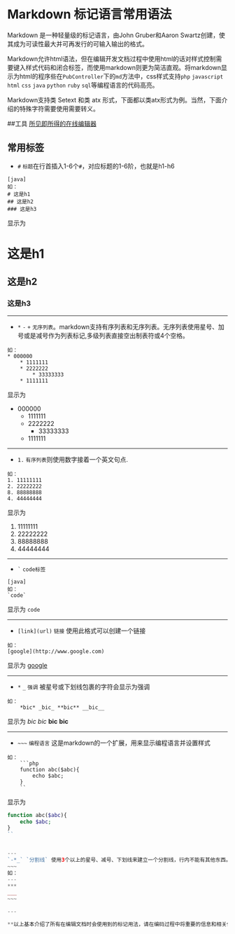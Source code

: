 # Markdown 标记语言常用语法

Markdown 是一种轻量级的标记语言，由John Gruber和Aaron Swartz创建，使其成为可读性最大并可再发行的可输入输出的格式。

Markdown允许html语法，但在编辑开发文档过程中使用html的话对样式控制需要键入样式代码和闭合标签，而使用markdown则更为简洁直观。将markdown显示为html的程序些在`PubController`下的`md`方法中，css样式支持`php`  `javascript` `html` `css` `java` `python` `ruby` `sql`等编程语言的代码高亮。

Markdown支持类 Setext 和类 atx 形式，下面都以类atx形式为例。当然，下面介绍的特殊字符需要使用需要转义。

##工具
[所见即所得的在线编辑器](http://markable.in/editor/)

## 常用标签

* `#` `标题`在行首插入1-6个`#`，对应标题的1-6阶，也就是h1-h6 
~~~
[java]
如：
# 这是h1
## 这是h2
### 这是h3
~~~
显示为

# 这是h1
## 这是h2
### 这是h3

---

* `*` `-` `+` `无序列表`。markdown支持有序列表和无序列表。无序列表使用星号、加号或是减号作为列表标记,多级列表直接空出制表符或4个空格。
~~~
如：
* 000000
	* 1111111
	* 2222222
		* 33333333
	* 1111111
~~~
显示为

* 000000
	* 1111111
	* 2222222
		* 33333333
	* 1111111
	
---

* `1.` `有序列表`则使用数字接着一个英文句点.
~~~
如：
1. 11111111
2. 22222222
8. 88888888
4. 44444444
~~~

显示为

1. 11111111
2. 22222222
8. 88888888
4. 44444444

---

* <code>`</code> <code>code标签</code> 
~~~
[java]
如：
`code`
~~~
显示为
`code`

---

* `[link](url)` `链接` 使用此格式可以创建一个链接 
~~~
如：
[google](http://www.google.com)
~~~
显示为
[google](http://www.google.com)

---

* `*` `_` `强调` 被星号或下划线包裹的字符会显示为强调 
~~~
如：
	*bic* _bic_ **bic** __bic__
~~~
显示为
*bic* _bic_ **bic** __bic__

---

* `~~~` `编程语言` 这是markdown的一个扩展，用来显示编程语言并设置样式 
~~~
如：
	```php
	function abc($abc){
		echo $abc;
	}
	``
~~~
显示为
```php
function abc($abc){
	echo $abc;
}
``


---
`-*_` `分割线` 使用3个以上的星号、减号、下划线来建立一个分割线，行内不能有其他东西。
~~~
如：
---
***
___
~~~

---

**以上基本介绍了所有在编辑文档时会使用到的标记用法，请在编码过程中将重要的信息和相关使用方法写入对应文档，以减少项目开发中的代码耦合和未知的重复工作。**
